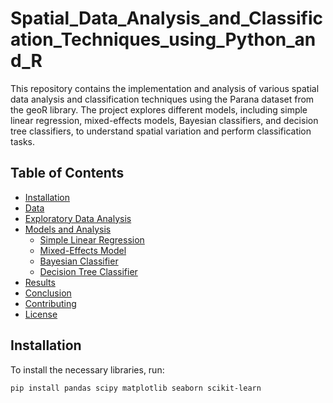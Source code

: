 # Spatial_Data_Analysis_and_Classification_Techniques_using_Python_and_R

This repository contains the implementation and analysis of various spatial data analysis and classification techniques using the Parana dataset from the geoR library. The project explores different models, including simple linear regression, mixed-effects models, Bayesian classifiers, and decision tree classifiers, to understand spatial variation and perform classification tasks.

## Table of Contents
- [Installation](#installation)
- [Data](#data)
- [Exploratory Data Analysis](#exploratory-data-analysis)
- [Models and Analysis](#models-and-analysis)
  - [Simple Linear Regression](#simple-linear-regression)
  - [Mixed-Effects Model](#mixed-effects-model)
  - [Bayesian Classifier](#bayesian-classifier)
  - [Decision Tree Classifier](#decision-tree-classifier)
- [Results](#results)
- [Conclusion](#conclusion)
- [Contributing](#contributing)
- [License](#license)

## Installation

To install the necessary libraries, run:
```bash
pip install pandas scipy matplotlib seaborn scikit-learn
